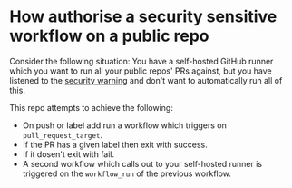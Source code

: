# How authorise a security sensitive workflow on a public repo

Consider the following situation: You have a self-hosted GitHub runner which
you want to run all your public repos' PRs against, but you have listened to
the [security warning](https://docs.github.com/en/actions/hosting-your-own-runners/about-self-hosted-runners#self-hosted-runner-security)
and don't want to automatically run all of this.

This repo attempts to achieve the following:

* On push or label add run a workflow which triggers on `pull_request_target`.
* If the PR has a given label then exit with success.
* If it dosen't exit with fail.
* A second workflow which calls out to your self-hosted runner is triggered on
the `workflow_run` of the previous workflow.
